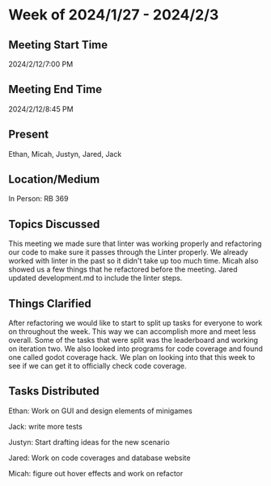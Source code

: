 # Week of 2024/1/27 - 2024/2/3

## Meeting Start Time
2024/2/12/7:00 PM

## Meeting End Time
2024/2/12/8:45 PM

## Present
Ethan, Micah, Justyn, Jared, Jack

## Location/Medium
In Person: RB 369

## Topics Discussed
This meeting we made sure that linter was working properly and refactoring our code to make sure it passes through the Linter properly. We already worked with
linter in the past so it didn't take up too much time. Micah also showed us a few things that he refactored before the meeting. Jared updated development.md to
include the linter steps.

## Things Clarified
After refactoring we would like to start to split up tasks for everyone to work on throughout the week. This way we can accomplish more and meet less overall. 
Some of the tasks that were split was the leaderboard and working on iteration two. We also looked into programs for code coverage and found one called godot 
coverage hack. We plan on looking into that this week to see if we can get it to officially check code coverage.

## Tasks Distributed
Ethan: Work on GUI and design elements of minigames

Jack: write more tests

Justyn: Start drafting ideas for the new scenario

Jared: Work on code coverages and database website

Micah: figure out hover effects and work on refactor
